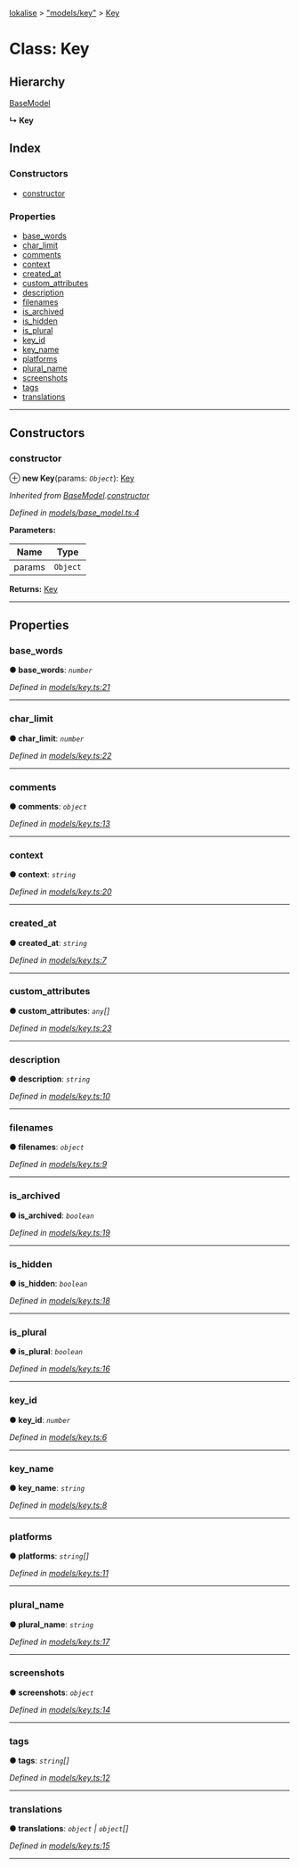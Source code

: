 [lokalise](../README.md) > ["models/key"](../modules/_models_key_.md) > [Key](../classes/_models_key_.key.md)

# Class: Key

## Hierarchy

 [BaseModel](_models_base_model_.basemodel.md)

**↳ Key**

## Index

### Constructors

* [constructor](_models_key_.key.md#constructor)

### Properties

* [base_words](_models_key_.key.md#base_words)
* [char_limit](_models_key_.key.md#char_limit)
* [comments](_models_key_.key.md#comments)
* [context](_models_key_.key.md#context)
* [created_at](_models_key_.key.md#created_at)
* [custom_attributes](_models_key_.key.md#custom_attributes)
* [description](_models_key_.key.md#description)
* [filenames](_models_key_.key.md#filenames)
* [is_archived](_models_key_.key.md#is_archived)
* [is_hidden](_models_key_.key.md#is_hidden)
* [is_plural](_models_key_.key.md#is_plural)
* [key_id](_models_key_.key.md#key_id)
* [key_name](_models_key_.key.md#key_name)
* [platforms](_models_key_.key.md#platforms)
* [plural_name](_models_key_.key.md#plural_name)
* [screenshots](_models_key_.key.md#screenshots)
* [tags](_models_key_.key.md#tags)
* [translations](_models_key_.key.md#translations)

---

## Constructors

<a id="constructor"></a>

###  constructor

⊕ **new Key**(params: *`Object`*): [Key](_models_key_.key.md)

*Inherited from [BaseModel](_models_base_model_.basemodel.md).[constructor](_models_base_model_.basemodel.md#constructor)*

*Defined in [models/base_model.ts:4](https://github.com/lokalise/node-lokalise-api/blob/13b70eb/src/models/base_model.ts#L4)*

**Parameters:**

| Name | Type |
| ------ | ------ |
| params | `Object` |

**Returns:** [Key](_models_key_.key.md)

___

## Properties

<a id="base_words"></a>

###  base_words

**● base_words**: *`number`*

*Defined in [models/key.ts:21](https://github.com/lokalise/node-lokalise-api/blob/13b70eb/src/models/key.ts#L21)*

___
<a id="char_limit"></a>

###  char_limit

**● char_limit**: *`number`*

*Defined in [models/key.ts:22](https://github.com/lokalise/node-lokalise-api/blob/13b70eb/src/models/key.ts#L22)*

___
<a id="comments"></a>

###  comments

**● comments**: *`object`*

*Defined in [models/key.ts:13](https://github.com/lokalise/node-lokalise-api/blob/13b70eb/src/models/key.ts#L13)*

___
<a id="context"></a>

###  context

**● context**: *`string`*

*Defined in [models/key.ts:20](https://github.com/lokalise/node-lokalise-api/blob/13b70eb/src/models/key.ts#L20)*

___
<a id="created_at"></a>

###  created_at

**● created_at**: *`string`*

*Defined in [models/key.ts:7](https://github.com/lokalise/node-lokalise-api/blob/13b70eb/src/models/key.ts#L7)*

___
<a id="custom_attributes"></a>

###  custom_attributes

**● custom_attributes**: *`any`[]*

*Defined in [models/key.ts:23](https://github.com/lokalise/node-lokalise-api/blob/13b70eb/src/models/key.ts#L23)*

___
<a id="description"></a>

###  description

**● description**: *`string`*

*Defined in [models/key.ts:10](https://github.com/lokalise/node-lokalise-api/blob/13b70eb/src/models/key.ts#L10)*

___
<a id="filenames"></a>

###  filenames

**● filenames**: *`object`*

*Defined in [models/key.ts:9](https://github.com/lokalise/node-lokalise-api/blob/13b70eb/src/models/key.ts#L9)*

___
<a id="is_archived"></a>

###  is_archived

**● is_archived**: *`boolean`*

*Defined in [models/key.ts:19](https://github.com/lokalise/node-lokalise-api/blob/13b70eb/src/models/key.ts#L19)*

___
<a id="is_hidden"></a>

###  is_hidden

**● is_hidden**: *`boolean`*

*Defined in [models/key.ts:18](https://github.com/lokalise/node-lokalise-api/blob/13b70eb/src/models/key.ts#L18)*

___
<a id="is_plural"></a>

###  is_plural

**● is_plural**: *`boolean`*

*Defined in [models/key.ts:16](https://github.com/lokalise/node-lokalise-api/blob/13b70eb/src/models/key.ts#L16)*

___
<a id="key_id"></a>

###  key_id

**● key_id**: *`number`*

*Defined in [models/key.ts:6](https://github.com/lokalise/node-lokalise-api/blob/13b70eb/src/models/key.ts#L6)*

___
<a id="key_name"></a>

###  key_name

**● key_name**: *`string`*

*Defined in [models/key.ts:8](https://github.com/lokalise/node-lokalise-api/blob/13b70eb/src/models/key.ts#L8)*

___
<a id="platforms"></a>

###  platforms

**● platforms**: *`string`[]*

*Defined in [models/key.ts:11](https://github.com/lokalise/node-lokalise-api/blob/13b70eb/src/models/key.ts#L11)*

___
<a id="plural_name"></a>

###  plural_name

**● plural_name**: *`string`*

*Defined in [models/key.ts:17](https://github.com/lokalise/node-lokalise-api/blob/13b70eb/src/models/key.ts#L17)*

___
<a id="screenshots"></a>

###  screenshots

**● screenshots**: *`object`*

*Defined in [models/key.ts:14](https://github.com/lokalise/node-lokalise-api/blob/13b70eb/src/models/key.ts#L14)*

___
<a id="tags"></a>

###  tags

**● tags**: *`string`[]*

*Defined in [models/key.ts:12](https://github.com/lokalise/node-lokalise-api/blob/13b70eb/src/models/key.ts#L12)*

___
<a id="translations"></a>

###  translations

**● translations**: *`object` | `object`[]*

*Defined in [models/key.ts:15](https://github.com/lokalise/node-lokalise-api/blob/13b70eb/src/models/key.ts#L15)*

___

